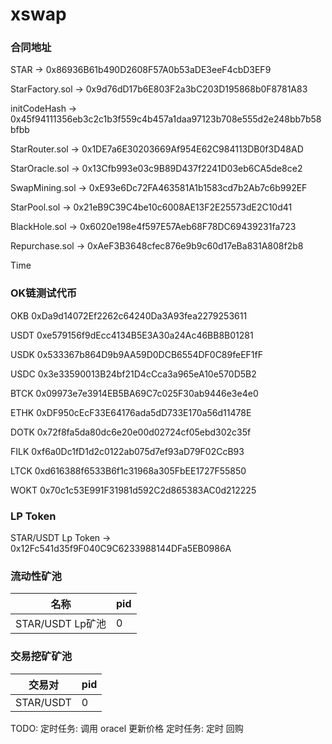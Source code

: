 # xswap
### 合同地址
STAR -> 0x86936B61b490D2608F57A0b53aDE3eeF4cbD3EF9

StarFactory.sol -> 0x9d76dD17b6E803F2a3bC203D195868b0F8781A83

initCodeHash -> 0x45f94111356eb3c2c1b3f559c4b457a1daa97123b708e555d2e248bb7b58bfbb

StarRouter.sol -> 0x1DE7a6E30203669Af954E62C984113DB0f3D48AD

StarOracle.sol -> 0x13Cfb993e03c9B89D437f2241D03eb6CA5de8ce2

SwapMining.sol -> 0xE93e6Dc72FA463581A1b1583cd7b2Ab7c6b992EF

StarPool.sol -> 0x21eB9C39C4be10c6008AE13F2E25573dE2C10d41

BlackHole.sol -> 0x6020e198e4f597E57Aeb68F78DC69439231fa723

Repurchase.sol -> 0xAeF3B3648cfec876e9b9c60d17eBa831A808f2b8

Time

### OK链测试代币
OKB	0xDa9d14072Ef2262c64240Da3A93fea2279253611

USDT	0xe579156f9dEcc4134B5E3A30a24Ac46BB8B01281

USDK	0x533367b864D9b9AA59D0DCB6554DF0C89feEF1fF

USDC	0x3e33590013B24bf21D4cCca3a965eA10e570D5B2

BTCK	0x09973e7e3914EB5BA69C7c025F30ab9446e3e4e0

ETHK	0xDF950cEcF33E64176ada5dD733E170a56d11478E

DOTK	0x72f8fa5da80dc6e20e00d02724cf05ebd302c35f

FILK	0xf6a0Dc1fD1d2c0122ab075d7ef93aD79F02CcB93

LTCK	0xd616388f6533B6f1c31968a305FbEE1727F55850

WOKT	0x70c1c53E991F31981d592C2d865383AC0d212225



### LP Token
STAR/USDT Lp Token -> 0x12Fc541d35f9F040C9C6233988144DFa5EB0986A

### 流动性矿池

| 名称             | pid  |
| ---------------- | ---- |
| STAR/USDT Lp矿池 | 0    |

### 交易挖矿矿池

| 交易对             | pid  |
| ---------------- | ---- |
| STAR/USDT | 0    |

TODO:
定时任务: 调用 oracel 更新价格
定时任务: 定时 回购